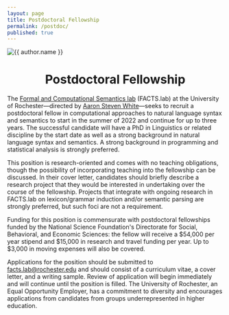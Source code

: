 ```yaml
---
layout: page
title: Postdoctoral Fellowship
permalink: /postdoc/
published: true
---
```


<img
    class="me"
    alt="{{ author.name }}"
    src="{{ site.author.photo | relative_url }}"
    srcset="{{ site.author.photo2x | relative_url }} 2x"
/>

<center><h1>Postdoctoral Fellowship</h1></center>

The [Formal and Computational Semantics lab](http://factslab.io) (FACTS.lab) at the University of Rochester—directed by [Aaron Steven White](http://aaronstevenwhite.io)—seeks to recruit a postdoctoral fellow in computational approaches to natural language syntax and semantics to start in the summer of 2022 and continue for up to three years. The successful candidate will have a PhD in Linguistics or related discipline by the start date as well as a strong background in natural language syntax and semantics. A strong background in programming and statistical analysis is strongly preferred.

This position is research-oriented and comes with no teaching obligations, though the possibility of incorporating teaching into the fellowship can be discussed. In their cover letter, candidates should briefly describe a research project that they would be interested in undertaking over the course of the fellowship. Projects that integrate with ongoing research in FACTS.lab on lexicon/grammar induction and/or semantic parsing are strongly preferred, but such foci are not a requirement.

Funding for this position is commensurate with postdoctoral fellowships funded by the National Science Foundation's Directorate for Social, Behavioral, and Economic Sciences: the fellow will receive a $54,000 per year stipend and $15,000 in research and travel funding per year. Up to $3,000 in moving expenses will also be covered.

Applications for the position should be submitted to [facts.lab@rochester.edu](mailto:facts.lab@rochester.edu) and should consist of a curriculum vitae, a cover letter, and a writing sample. Review of application will begin immediately and will continue until the position is filled. The University of Rochester, an Equal Opportunity Employer, has a commitment to diversity and encourages applications from candidates from groups underrepresented in higher education. 
